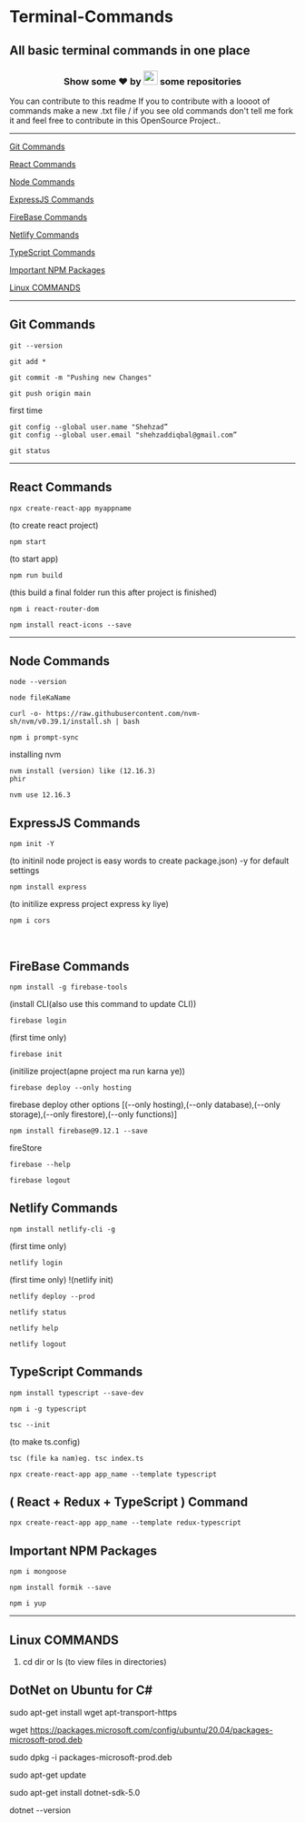 # Terminal-Commands
## All basic terminal commands in one place
<h3 align="center">Show some ❤ by <img src="https://imgur.com/o7ncZFp.jpg" height=25px width=25px> some repositories</h3>

You can contribute to this readme
If you to contribute with a loooot of commands make a new .txt file / if you see old commands don't tell me fork it and feel free to contribute in this OpenSource Project..

<hr>
<p text-align="center">

[Git Commands](https://github.com/shehza-d/Terminal-Commands#git-commands)

[React Commands](https://github.com/shehza-d/Terminal-Commands#react-commands)

[Node Commands](https://github.com/shehza-d/Terminal-Commands#node-commands)

[ExpressJS Commands](https://github.com/shehza-d/Terminal-Commands#expressjs-commands)

[FireBase Commands](https://github.com/shehza-d/Terminal-Commands#firebase-commands)

[Netlify Commands](https://github.com/shehza-d/Terminal-Commands#netlify-commands)

[TypeScript Commands](https://github.com/shehza-d/Terminal-Commands#typescript-commands)

[Important NPM Packages](https://github.com/shehza-d/Terminal-Commands#important-npm-packages)

[Linux COMMANDS](https://github.com/shehza-d/Terminal-Commands#linux-commands)
</p>
<hr>

## Git Commands

```
git --version
```
```
git add *

git commit -m "Pushing new Changes"

git push origin main 
```

first time

	git config --global user.name "Shehzad”
	git config --global user.email "shehzaddiqbal@gmail.com”
```
git status
```

<hr>

## React Commands
~~~
npx create-react-app myappname
~~~
(to create react project)
~~~
npm start
~~~
(to start app)

	npm run build
(this build a final folder run this after project is finished)

```
npm i react-router-dom
```
```
npm install react-icons --save
```
<hr>

## Node Commands
```
node --version
```
```
node fileKaName
```

```
curl -o- https://raw.githubusercontent.com/nvm-sh/nvm/v0.39.1/install.sh | bash
```
```
npm i prompt-sync
```
installing nvm
```
nvm install (version) like (12.16.3)
phir
```
```
nvm use 12.16.3
```

## ExpressJS Commands
```
npm init -Y
```
(to initinil node project is easy words to create package.json)  -y for default settings

	npm install express

(to initilize express project express ky liye)
```
npm i cors
```

<br>

## FireBase Commands
```
npm install -g firebase-tools
```
(install CLI(also use this command to update CLI))

	firebase login

(first time only)

	firebase init

(initilize project(apne project ma run karna ye))

	firebase deploy --only hosting

firebase deploy other options  [(--only hosting),(--only database),(--only storage),(--only firestore),(--only functions)]


```
npm install firebase@9.12.1 --save
```
fireStore
```
firebase --help
```
```
firebase logout
```
## Netlify Commands
```
npm install netlify-cli -g 
```
(first time only)
```
netlify login
```
(first time only)
!(netlify init)
```
netlify deploy --prod
```

    netlify status
```
netlify help
```
```
netlify logout
```
<!-- ## MongoDB Commands
```
npm i mongoose
``` -->

## TypeScript Commands 
```
npm install typescript --save-dev
```
```
npm i -g typescript
```

```
tsc --init
```
(to make ts.config)
```
tsc (file ka nam)eg. tsc index.ts
```
```
npx create-react-app app_name --template typescript 
```

## ( React + Redux + TypeScript ) Command
```
npx create-react-app app_name --template redux-typescript 
```
## Important NPM Packages
```
npm i mongoose
```
<!-- Formik i Commands -->
```
npm install formik --save
```
<!-- ## yup i Commands -->
```
npm i yup
```
<hr>

## Linux COMMANDS 

1. cd
dir or ls (to view files in directories)



## DotNet on Ubuntu for C#

sudo apt-get install wget apt-transport-https

wget https://packages.microsoft.com/config/ubuntu/20.04/packages-microsoft-prod.deb

sudo dpkg -i packages-microsoft-prod.deb 

sudo apt-get update

sudo apt-get install dotnet-sdk-5.0 

dotnet --version



